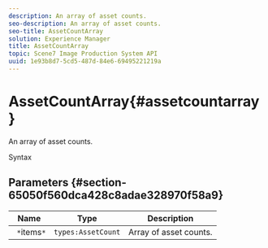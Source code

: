 ```yaml
---
description: An array of asset counts.
seo-description: An array of asset counts.
seo-title: AssetCountArray
solution: Experience Manager
title: AssetCountArray
topic: Scene7 Image Production System API
uuid: 1e93b8d7-5cd5-487d-84e6-69495221219a
---
```


# AssetCountArray{#assetcountarray}

An array of asset counts.

 Syntax 

## Parameters {#section-65050f560dca428c8adae328970f58a9}

|  Name  | Type  | Description  |
|---|---|---|
|  ` *`items`*`  | `types:AssetCount`  | Array of asset counts.  |

